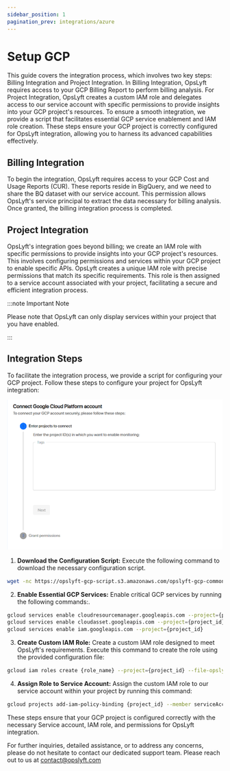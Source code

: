 ```yaml
---
sidebar_position: 1
pagination_prev: integrations/azure
---
```


# Setup GCP

This guide covers the integration process, which involves two key steps: Billing Integration and Project Integration. In Billing Integration, OpsLyft requires access to your GCP Billing Report to perform billing analysis. For Project Integration, OpsLyft creates a custom IAM role and delegates access to our service account with specific permissions to provide insights into your GCP project's resources. To ensure a smooth integration, we provide a script that facilitates essential GCP service enablement and IAM role creation. These steps ensure your GCP project is correctly configured for OpsLyft integration, allowing you to harness its advanced capabilities effectively.

## Billing Integration

To begin the integration, OpsLyft requires access to your GCP Cost and Usage Reports (CUR). These reports reside in BigQuery, and we need to share the BQ dataset with our service account. This permission allows OpsLyft's service principal to extract the data necessary for billing analysis. Once granted, the billing integration process is completed.

## Project Integration

OpsLyft's integration goes beyond billing; we create an IAM role with specific permissions to provide insights into your GCP project's resources. This involves configuring permissions and services within your GCP project to enable specific APIs. OpsLyft creates a unique IAM role with precise permissions that match its specific requirements. This role is then assigned to a service account associated with your project, facilitating a secure and efficient integration process.

:::note Important Note

Please note that OpsLyft can only display services within your project that you have enabled.

:::

## Integration Steps

To facilitate the integration process, we provide a script for configuring your GCP project. Follow these steps to configure your project for OpsLyft integration:

![GCP Steps](/img/gcp/gcp-step.png)

1. **Download the Configuration Script:** Execute the following command to download the necessary configuration script.

```bash
wget -nc https://opslyft-gcp-script.s3.amazonaws.com/opslyft-gcp-common.yaml
```

2. **Enable Essential GCP Services:** Enable critical GCP services by running the following commands:.

```bash
gcloud services enable cloudresourcemanager.googleapis.com --project={project_id}
gcloud services enable cloudasset.googleapis.com --project={project_id}
gcloud services enable iam.googleapis.com --project={project_id}
```

3. **Create Custom IAM Role:** Create a custom IAM role designed to meet OpsLyft's requirements. Execute this command to create the role using the provided configuration file:

```bash
gcloud iam roles create {role_name} --project={project_id} --file-opslyft-gcp-common.yaml
```

4. **Assign Role to Service Account:** Assign the custom IAM role to our service account within your project by running this command:

```bash
gcloud projects add-iam-policy-binding {project_id} --member serviceAccount:opslyft@rock-bonus-299515.iam.gserviceaccount.com --role "projects/{project_id}/roles/{role_name}"
```

These steps ensure that your GCP project is configured correctly with the necessary Service account, IAM role, and permissions for OpsLyft integration.

For further inquiries, detailed assistance, or to address any concerns, please do not hesitate to contact our dedicated support team. Please reach out to us at contact@opslyft.com
